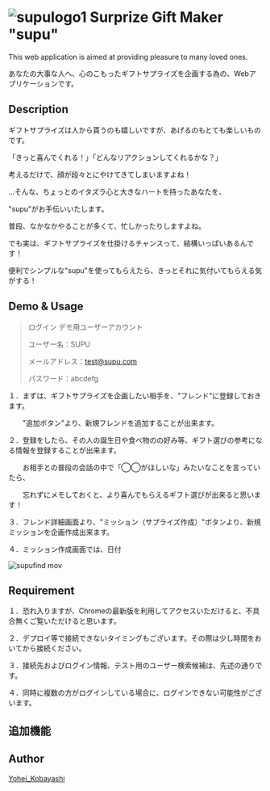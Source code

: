 ![supulogo1](https://user-images.githubusercontent.com/60637308/77823443-9af6d480-713e-11ea-93db-0fd2a023dee8.png)
Surprize Gift Maker "supu"
====

This web application is aimed at providing pleasure to many loved ones.

あなたの大事な人へ、心のこもったギフトサプライズを企画する為の、Webアプリケーションです。





## Description

ギフトサプライズは人から貰うのも嬉しいですが、あげるのもとても楽しいものです。

「きっと喜んでくれる！」「どんなリアクションしてくれるかな？」

考えるだけで、顔が段々とにやけてきてしまいますよね！

…そんな、ちょっとのイタズラ心と大きなハートを持ったあなたを、

"supu"がお手伝いいたします。

普段、なかなかやることが多くて、忙しかったりしますよね。

でも実は、ギフトサプライズを仕掛けるチャンスって、結構いっぱいあるんです！

便利でシンプルな"supu"を使ってもらえたら、きっとそれに気付いてもらえる気がする！





## Demo & Usage

> ログイン デモ用ユーザーアカウント
>
> ユーザー名：SUPU
>
> メールアドレス：test@supu.com
>
> パスワード：abcdefg



１．まずは、ギフトサプライズを企画したい相手を、"フレンド"に登録しておきます。

　　"追加ボタン"より、新規フレンドを追加することが出来ます。

２．登録をしたら、その人の誕生日や食べ物のの好み等、ギフト選びの参考になる情報を登録することが出来ます。

　　お相手との普段の会話の中で「◯◯がほしいな」みたいなことを言っていたら、

　　忘れずにメモしておくと、より喜んでもらえるギフト選びが出来ると思います！

３．フレンド詳細画面より、"ミッション（サプライズ作成）"ボタンより、新規ミッションを企画作成出来ます。

４．ミッション作成画面では、日付

![supufind mov](https://user-images.githubusercontent.com/60637308/77828899-98f23d00-7161-11ea-99a7-711ba45a536a.gif)





## Requirement

１．恐れ入りますが、Chromeの最新版を利用してアクセスいただけると、不具合無くご覧いただけると思います。

２．デプロイ等で接続できないタイミングもございます。その際は少し時間をおいてから接続ください。

３．接続先およびログイン情報、テスト用のユーザー検索候補は、先述の通りです。

４．同時に複数の方がログインしている場合に、ログインできない可能性がございます。

## 追加機能





## Author

[Yohei_Kobayashi](https://github.com/yohei-koba-tokyo)